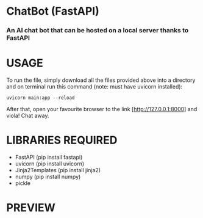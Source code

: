 # ChatBot (FastAPI)  
### An AI chat bot that can be hosted on a local server thanks to FastAPI  
# USAGE  
To run the file, simply download all the files provided above into a directory and on terminal run this command (note: must have uvicorn installed):  
```
uvicorn main:app --reload
```
After that, open your favourite browser to the link [http://127.0.0.1:8000] and viola! Chat away.  
# LIBRARIES REQUIRED  
* FastAPI (pip install fastapi)
* uvicorn (pip install uvicorn)
* Jinja2Templates (pip install jinja2)
* numpy (pip install numpy)
* pickle
# PREVIEW
